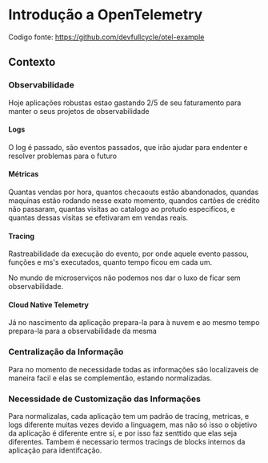 # Introdução a OpenTelemetry

Codigo fonte: https://github.com/devfullcycle/otel-example

## Contexto
### Observabilidade 
Hoje aplicações robustas estao gastando 2/5 de seu faturamento para manter o seus projetos de observabilidade

#### <b>Logs</b>
O log é passado, são eventos passados, que irão ajudar para endenter e resolver problemas para o futuro

#### <b>Métricas</b>
Quantas vendas por hora, quantos checaouts estão abandonados, quandas maquinas estão rodando nesse exato momento, 
quandos cartões de crédito não passaram, quantas visitas ao catalogo ao protudo especificos, e quantas dessas visitas
se efetivaram em vendas reais.

#### <b>Tracing</b>
Rastreabilidade da execução do evento, por onde aquele evento passou, funções e ms's executados, quanto tempo ficou em 
cada um.

No mundo de microserviços não podemos nos dar o luxo de ficar sem observabilidade.

#### <b>Cloud Native Telemetry</b>
Já no nascimento da aplicação prepara-la para à nuvem e ao mesmo tempo prepara-la para a observabilidade da mesma


### Centralização da Informação
Para no momento de necessidade todas as informações são localizaveis de maneira facil e elas se complementão, estando
normalizadas.

### Necessidade de Customização das Informações
Para normalizalas, cada aplicação tem um padrão de tracing, metricas, e logs diferente muitas vezes devido a linguagem, 
mas não só isso o objetivo da aplicação é diferente entre sí, e por isso faz senttido que elas seja diferentes. Tambem
é necessario termos tracings de blocks internos da aplicação para identifcação.
